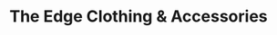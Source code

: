 ---
title: "The Edge Clothing & Accessories"
url: /valley-brook/the-edge-clothing-and-accessories/
shop: clothes
---